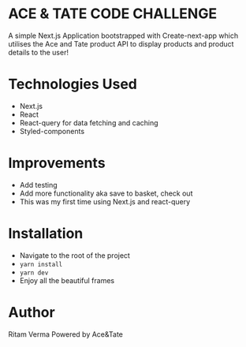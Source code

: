 # ACE & TATE CODE CHALLENGE

A simple Next.js Application bootstrapped with Create-next-app which utilises the Ace and Tate product API to display products and product details to the user!

# Technologies Used

- Next.js
- React
- React-query for data fetching and caching
- Styled-components

# Improvements

- Add testing
- Add more functionality aka save to basket, check out
- This was my first time using Next.js and react-query

# Installation

- Navigate to the root of the project
- `yarn install`
- `yarn dev`
- Enjoy all the beautiful frames

# Author

Ritam Verma
Powered by Ace&Tate

